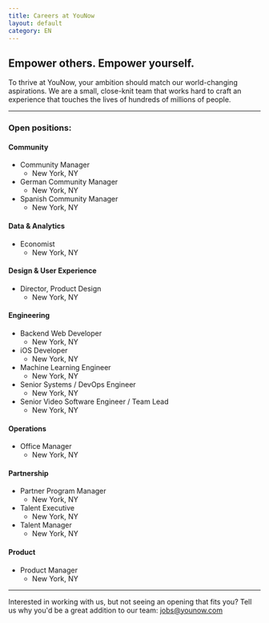 ```yaml
---
title: Careers at YouNow
layout: default
category: EN
---
```

## Empower others. Empower yourself.

To thrive at YouNow, your ambition should match our world-changing aspirations. We are a small, close-knit team that works hard to craft an experience that touches the lives of hundreds of millions of people.

---

### Open positions:

<div id="infoJobs" info="do not edit this line">

#### Community 
- Community Manager
  - New York, NY
- German Community Manager
  - New York, NY
- Spanish Community Manager
  - New York, NY

#### Data & Analytics
- Economist
  - New York, NY

#### Design & User Experience
- Director, Product Design
  - New York, NY

#### Engineering
- Backend Web Developer
  - New York, NY
- iOS Developer
  - New York, NY
- Machine Learning Engineer
  - New York, NY
- Senior Systems / DevOps Engineer
  - New York, NY
- Senior Video Software Engineer / Team Lead
  - New York, NY

#### Operations
- Office Manager
  - New York, NY

#### Partnership
- Partner Program Manager
  - New York, NY
- Talent Executive
  - New York, NY
- Talent Manager
  - New York, NY

#### Product
- Product Manager
  - New York, NY

</div info="do not edit this line">
    
---

Interested in working with us, but not seeing an opening that fits you? Tell us why you'd be a great addition to our team: [jobs@younow.com](jobs@younow.com)
